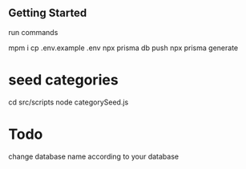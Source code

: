 ## Getting Started

run commands

mpm i 
cp .env.example .env
npx prisma db push
npx prisma generate

# seed categories
cd src/scripts
node categorySeed.js


# Todo
change database name according to your database
```
